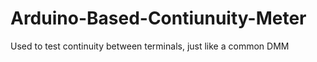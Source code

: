 # Arduino-Based-Contiunuity-Meter
Used to test continuity between terminals, just like a common DMM
